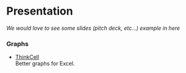 # Presentation

_We would love to see some slides (pitch deck, etc...) example in here_

### Graphs

- [ThinkCell](https://www.think-cell.com/en/)
  <br>Better graphs for Excel.
